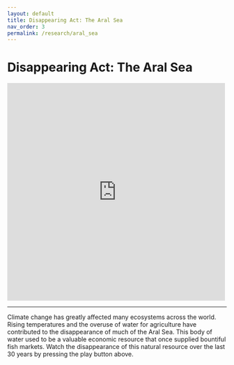 ```yaml
---
layout: default
title: Disappearing Act: The Aral Sea
nav_order: 3
permalink: /research/aral_sea
---
```


Disappearing Act: The Aral Sea
==========

<iframe width="500" height="500" src="https://earthengine.google.com/iframes/timelapse_player_embed.html#v=44.99729,59.79043,5.507,latLng&t=2.71&ps=50&bt=19840101&et=20181231&startDwell=0&endDwell=0" frameborder="0" allowfullscreen></iframe>

---

Climate change has greatly affected many ecosystems across the world. Rising temperatures and the overuse of water for agriculture have contributed to the disappearance of much of the Aral Sea. This body of water used to be a valuable economic resource that once supplied bountiful fish markets. Watch the disappearance of this natural resource over the last 30 years by pressing the play button above.
